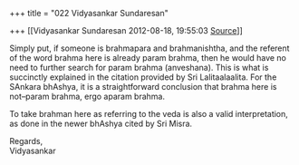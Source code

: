 +++
title = "022 Vidyasankar Sundaresan"

+++
[[Vidyasankar Sundaresan	2012-08-18, 19:55:03 [Source](https://groups.google.com/g/bvparishat/c/be9dl2fzYEY)]]



Simply put, if someone is brahmapara and brahmanishtha, and the referent of the word brahma here is already param brahma, then he would have no need to further search for param brahma (anveshana). This is what is succinctly explained in the citation provided by Sri Lalitaalaalita. For the SAnkara bhAshya, it is a straightforward conclusion that brahma here is not–param brahma, ergo aparam brahma.

To take brahman here as referring to the veda is also a valid interpretation, as done in the newer bhAshya cited by Sri Misra.

Regards,  
Vidyasankar

